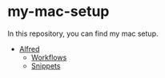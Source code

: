 # my-mac-setup

In this repository, you can find my mac setup.


* [Alfred](/Alfred/)
    * [Workflows](/Alfred/Workflows/)
    * [Snippets](./Alfred/Snippets)